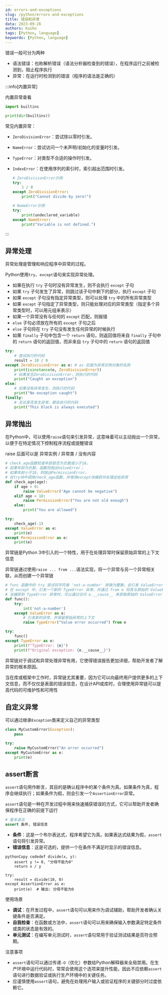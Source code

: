 ```yaml
---
id: errors-and-exceptions
slug: /python/errors-and-exceptions
title: 错误和异常
data: 2023-09-26
authors: Kaiho
tags: [Python, language]
keywords: [Python, language]
---
```

错误一般可分为两种

- 语法错误：也称解析错误（语法分析器检查到的错误），在程序运行之前被检测到，阻止程序执行
- 异常：在运行时检测到的错误（程序的语法是正确的）

:::info[内置异常]

内置异常查看

```python
import builtins

print(dir(builtins))
```

常见内置异常：

- `ZeroDivisionError`：尝试除以零时引发。

- `NameError`：尝试访问一个未声明/初始化的变量时引发。

- `TypeError`：对类型不合适的操作时引发。

- `IndexError`：在使用序列的索引时，索引超出范围时引发。

  ```py
  # ZeroDivisionError示例
  try:
      1 / 0
  except ZeroDivisionError:
      print("Cannot divide by zero!")
  
  # NameError示例
  try:
      print(undeclared_variable)
  except NameError:
      print("Variable is not defined.")  
  ```

:::



## 异常处理

异常处理是管理和响应程序中异常的过程。

Python使用`try`、`except`语句来实现异常处理。

- 如果在执行 `try` 子句时没有异常发生，则不会执行 `except` 子句
- 如果 `try` 子句发生了异常，则跳过该子句中剩下的部分，执行 `except` 子句
- 如果 `except` 子句没有指定异常类型，则可以处理 `try` 中的所有异常类型
- 如果 `except` 子句指定了异常类型，则只能处理对应的异常类型（指定多个异常类型时，可以用元组来表示）
- 如果一个异常没有与任何的 `except` 匹配，则报错
- `else` 子句必须放在所有的 `except` 子句之后
- `else` 子句将在 `try` 子句没有发生任何异常的时候执行
- 如果 `finally` 子句中包含一个 `return` 语句，则返回值将来自 `finally` 子句中的 `return` 语句的返回值，而非来自 `try` 子句中的 `return` 语句的返回值

```python
try:
    # 尝试执行的代码
    result = 10 / 0
except ZeroDivisionError as e: # as 后面为异常实例对象的名称
    print(isinstance(e, ZeroDivisionError))
    # 如果发生ZeroDivisionError，则执行的代码
    print("Caught an exception")
else:
    # 如果没有异常发生，则执行的代码
    print("No exception caught")
finally:
    # 无论是否发生异常，都会执行的代码
    print("This block is always executed")
```



## 异常抛出

在Python中，可以使用`raise`语句来引发异常，这意味着可以主动抛出一个异常，以便于在特定情况下控制程序流程或提醒错误

raise 后面可以是 异常实例 / 异常类 / 没有内容

```python
# check_age函数检查年龄是否为负数或小于18。
# 如果年龄为负数，函数将抛出ValueError；
# 如果年龄小于18，则抛出PermissionError。
# 在try块中调用check_age函数，并使用except块捕获并处理这些异常
def check_age(age):
    if age < 0:
        raise ValueError("Age cannot be negative")
    elif age < 18:
        raise PermissionError("You are not old enough")
    else:
        print("You are allowed")

try:
    check_age(-1)
except ValueError as e:
    print(e)
except PermissionError as e:
    print(e)
```

异常链是Python 3中引入的一个特性，用于在处理异常时保留原始异常的上下文信息

异常链通过使用`raise ... from ...`语法实现，将一个异常与另一个异常相关联，从而创建一个异常链

```python
# func 函数中的 try 尝试将字符串 'not-a-number' 转换为整数，会引发 ValueError。
# 在 except 中，引发一个新的 TypeError 异常，并通过 from e 将其与原始的 ValueError 相关联。
# 当捕获到 TypeError 异常时，可以通过访问 e.__cause__ 来获取原始的 ValueError 异常
def func():
    try:
        int('not-a-number')
    except ValueError as e:
        # 引发新的异常，并保留原始异常的上下文
        raise TypeError("Value error occurred") from e

try:
    func()
except TypeError as e:
    print(f"TypeError: {e}")
    print(f"Original exception: {e.__cause__}")
```

异常链对于调试和异常处理非常有用，它使得错误报告更加详细，帮助开发者了解异常的根本原因。

当在库或框架中工作时，异常链尤其重要，因为它可以向最终用户提供更多的上下文信息，而不仅仅是表面的错误信息，在设计API或库时，合理使用异常链可以提高代码的可维护性和可用性



## 自定义异常

可以通过继承`Exception`类来定义自己的异常类型

```py
class MyCustomError(Exception):
    pass

try:
    raise MyCustomError("An error occurred")
except MyCustomError as e:
    print(e)
```



## assert断言

`assert`语句用作断言，其目的是确认程序中的某个条件为真。如果条件为真，程序会继续执行；如果条件为假，则会引发一个`AssertionError`异常。

`assert`语句是一种在开发过程中用来快速捕获错误的方式，它可以帮助开发者确保程序在正确的前提下运行

```python
# 基本语法
assert 条件, 错误信息
```

- **条件**：这是一个布尔表达式，程序希望它为真。如果表达式结果为假，`assert`语句将引发异常。
- **错误信息**：这是可选的，提供一个在条件不满足时显示的错误信息。

```
pythonCopy codedef divide(x, y):
    assert y != 0, "分母不能为0"
    return x / y

try:
    result = divide(10, 0)
except AssertionError as e:
    print(e)  # 输出: 分母不能为0
```

使用场景

- **调试**：在开发过程中，`assert`语句可以用来作为调试辅助，帮助开发者确认关键条件是否满足。
- **自我检查**：在函数或方法中，`assert`语句可以用来确保输入参数满足特定条件或类的状态是有效的。
- **单元测试**：在编写单元测试时，`assert`语句常用于验证测试结果是否符合预期。

注意事项

- `assert`语句可以通过传递`-O`（优化）参数给Python解释器来全局禁用。在生产环境中运行代码时，常常会使用这个选项来提升性能，因此不应依赖`assert`语句进行数据验证或执行生产环境中的关键任务。
- 应谨慎使用`assert`语句，避免在处理用户输入或验证程序的关键部分时过度依赖它。
